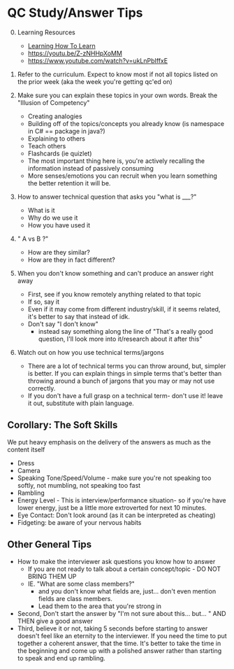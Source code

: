 # QC Study/Answer Tips

0. Learning Resources
    - [Learning How To Learn](https://www.coursera.org/learn/learning-how-to-learn)
    - https://youtu.be/Z-zNHHpXoMM
    - https://www.youtube.com/watch?v=ukLnPbIffxE

1. Refer to the curriculum. Expect to know most if not all topics listed on the prior week (aka the week you're getting qc'ed on)

2. Make sure you can explain these topics in your own words. Break the "Illusion of Competency"
    - Creating analogies
    - Building off of the topics/concepts you already know (is namespace in C# == package in java?)
    - Explaining to others
    - Teach others
    - Flashcards (ie quizlet)
    - The most important thing here is, you're actively recalling the information instead of passively consuming
    - More senses/emotions you can recruit when you learn something the better retention it will be.

3. How to answer technical question that asks you "what is ___?"
    - What is it
    - Why do we use it
    - How you have used it

4. " A vs B ?"
    - How are they similar?
    - How are they in fact different?

5. When you don't know something and can't produce an answer right away
    - First, see if you know remotely anything related to that topic
    - If so, say it
    - Even if it may come from different industry/skill, if it seems related, it's better to say that instead of idk.
    - Don't say "I don't know"
        - instead say something along the line of "That's a really good question, I'll look more into it/research about it after this"

6. Watch out on how you use technical terms/jargons
    - There are a lot of technical terms you can throw around, but, simpler is better. If you can explain things in simple terms that's better than throwing around a bunch of jargons that you may or may not use correctly.
    - If you don't have a full grasp on a technical term- don't use it! leave it out, substitute with plain language.


## Corollary: The Soft Skills 
We put heavy emphasis on the delivery of the answers as much as the content itself
- Dress
- Camera 
- Speaking Tone/Speed/Volume - make sure you're not speaking too softly, not mumbling, not speaking too fast
- Rambling
- Energy Level - This is interview/performance situation- so if you're have lower energy, just be a little more extroverted for next 10 minutes.
- Eye Contact: Don't look around (as it can be interpreted as cheating)
- Fidgeting: be aware of your nervous habits 

## Other General Tips
- How to make the interviewer ask questions you know how to answer
    - If you are not ready to talk about a certain concept/topic - DO NOT BRING THEM UP
    - IE. "What are some class members?"
        - and you don't know what fields are, just... don't even mention fields are class members.
        - Lead them to the area that you're strong in
- Second, Don't start the answer by "I'm not sure about this... but... " AND THEN give a good answer
- Third, believe it or not, taking 5 seconds before starting to answer doesn't feel like an eternity to the interviewer. If you need the time to put together a coherent answer, that the time. It's better to take the time in the beginning and come up with a polished answer rather than starting to speak and end up rambling.